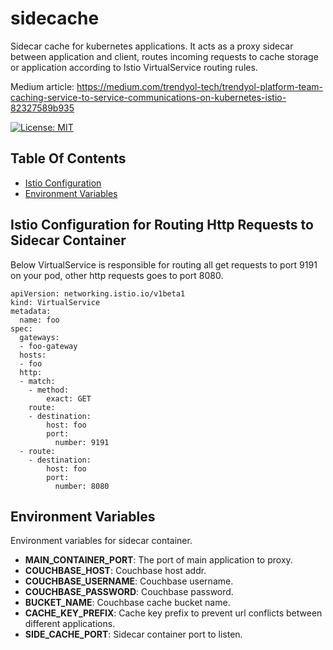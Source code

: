 # sidecache
Sidecar cache for kubernetes applications. It acts as a proxy sidecar between application and client, routes incoming requests to cache storage or application according to Istio VirtualService routing rules.

Medium article: https://medium.com/trendyol-tech/trendyol-platform-team-caching-service-to-service-communications-on-kubernetes-istio-82327589b935

[![License: MIT](https://img.shields.io/badge/License-MIT-ligthgreen.svg)](https://opensource.org/licenses/MIT)

## Table Of Contents

- [Istio Configuration](#istio-configuration-for-routing-http-requests-to-sidecar-container)
- [Environment Variables](#environment-variables)

## Istio Configuration for Routing Http Requests to Sidecar Container

Below VirtualService is responsible for routing all get requests to port 9191 on your pod, other http requests goes to port 8080.

```
apiVersion: networking.istio.io/v1beta1
kind: VirtualService
metadata:
  name: foo
spec:
  gateways:
  - foo-gateway
  hosts:
  - foo
  http:
  - match:
    - method:
        exact: GET
    route:
    - destination:
        host: foo
        port:
          number: 9191
  - route:
    - destination:
        host: foo
        port:
          number: 8080
```


## Environment Variables

Environment variables for sidecar container.

- **MAIN_CONTAINER_PORT**: The port of main application to proxy.
- **COUCHBASE_HOST**: Couchbase host addr.
- **COUCHBASE_USERNAME**: Couchbase username.
- **COUCHBASE_PASSWORD**: Couchbase password.
- **BUCKET_NAME**: Couchbase cache bucket name.
- **CACHE_KEY_PREFIX**: Cache key prefix to prevent url conflicts between different applications.
- **SIDE_CACHE_PORT**: Sidecar container port to listen.
